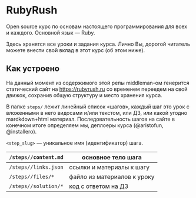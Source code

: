 # RubyRush
Open source курс по основам настоящего программирования для всех и каждого. Основной язык — Ruby.

Здесь хранятся все уроки и задания курса. Лично Вы, дорогой читатель можете внести свой вклад в этот курс (об этом ниже).

## Как устроено

На данный момент из содержимого этой репы middleman-ом генерится статический сайт на https://rubyrush.ru со временем переедем 
на свой движок, сохранив общую структуру и место хранения курса.

В папке `steps/` лежит линейный список «шагов», 
каждый шаг это урок с вложенными в него видосами и/или текстом, или ДЗ, 
или какой угодно mardkdown+html материал. Последовательность шагов на сайте в конечном итоге определяем мы, деплоеры курса (@aristofun, @installero).

`<step_slug>` — уникальное имя (идентификатор) шага.

| `/steps//content.md` | основное тело шага |
|----------------------|-----------------------------|
| `/steps//links.json` | ссылки и материалы к шагу |
| `/steps//files/*` | файло из материалов к уроку |
| `/steps//solution/*` | код с ответом на ДЗ |
